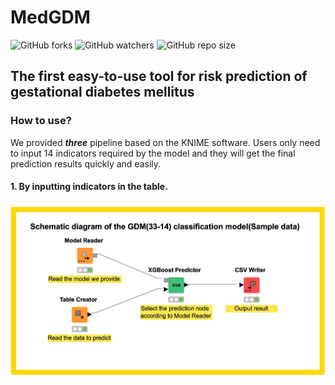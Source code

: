 
# MedGDM
![GitHub forks](https://img.shields.io/github/forks/ifyoungnet/MedGDM.svg?style=social)
![GitHub watchers](https://img.shields.io/github/watchers/ifyoungnet/MedGDM.svg?style=social)
![GitHub repo size](https://img.shields.io/github/repo-size/ifyoungnet/MedGDM.svg)
## The first easy-to-use tool for risk prediction of gestational diabetes mellitus
### How to use?
We provided ***three*** pipeline based on the KNIME software. Users only need to input 14 indicators required by the model and they will get the final prediction results quickly and easily.


#### 1. By inputting indicators in the table.
![插入同级目录下的图片](/tabel-GDM-Model.jpg)
